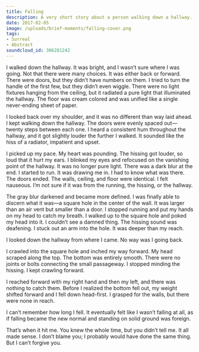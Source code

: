 ```yaml
---
title: Falling
description: A very short story about a person walking down a hallway.
date: 2017-02-05
image: /uploads/brief-moments/falling-cover.png
tags:
- Surreal
- Abstract
soundcloud_id: 306281242
---
```


I walked down the hallway. It was bright, and I wasn’t sure where I was going. Not that there were many choices. It was either back or forward. There were doors, but they didn’t have numbers on them. I tried to turn the handle of the first few, but they didn’t even wiggle. There were no light fixtures hanging from the ceiling, but it radiated a pure light that illuminated the hallway. The floor was cream colored and was unified like a single never-ending sheet of paper.

I looked back over my shoulder, and it was no different than way laid ahead. I kept walking down the hallway. The doors were evenly spaced out—twenty steps between each one. I heard a consistent hum throughout the hallway, and it got slightly louder the further I walked. It sounded like the hiss of a radiator, impatient and upset.

I picked up my pace. My heart was pounding. The hissing got louder, so loud that it hurt my ears. I blinked my eyes and refocused on the vanishing point of the hallway. It was no longer pure light. There was a dark blur at the end. I started to run. It was drawing me in. I had to know what was there. The doors ended. The walls, ceiling, and floor were identical. I felt nauseous. I’m not sure if it was from the running, the hissing, or the hallway.

The gray blur darkened and became more defined. I was finally able to discern what it was—a square hole in the center of the wall. It was larger than an air vent but smaller than a door. I stopped running and put my hands on my head to catch my breath. I walked up to the square hole and poked my head into it. I couldn’t see a damned thing. The hissing sound was deafening. I stuck out an arm into the hole. It was deeper than my reach.

I looked down the hallway from where I came. No way was I going back.

I crawled into the square hole and inched my way forward. My head scraped along the top. The bottom was entirely smooth. There were no joints or bolts connecting the small passageway. I stopped minding the hissing. I kept crawling forward. 

I reached forward with my right hand and then my left, and there was nothing to catch them. Before I realized the bottom fell out, my weight shifted forward and I fell down head-first. I grasped for the walls, but there were none in reach.

I can’t remember how long I fell. It eventually felt like I wasn’t falling at all, as if falling became the new normal and standing on solid ground was foreign.

That’s when it hit me. You knew the whole time, but you didn’t tell me. It all made sense. I don’t blame you; I probably would have done the same thing. But I can’t forgive you.
